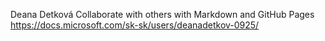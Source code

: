 Deana Detková
Collaborate with others with Markdown and GitHub Pages
https://docs.microsoft.com/sk-sk/users/deanadetkov-0925/